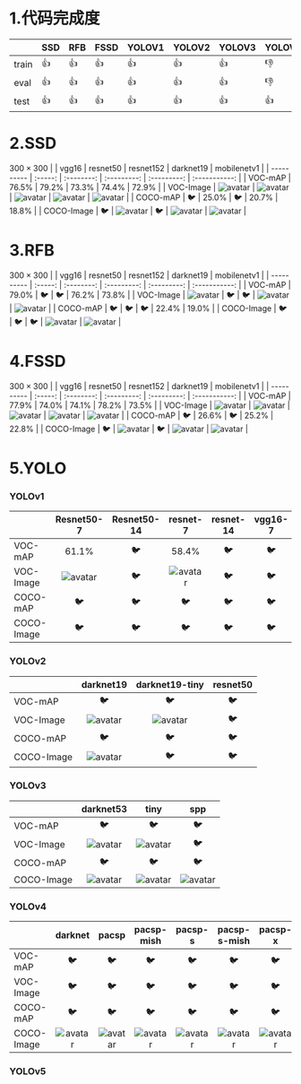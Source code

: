 # 1.代码完成度

|       | SSD | RFB | FSSD | YOLOV1 | YOLOV2 | YOLOV3 | YOLOV4 | YOLOV5 |
| ----- | --- | --- | ---- | ------ | ------ | ------ | ------ | ------ |
| train |  👍 |   👍 |  👍  |   👍   |   👍    |   👍   |   👎   |   👎    |
|  eval |  👍 |   👍 |  👍  |   👍   |   👍    |   👍   |   👎   |   👎    |
|  test |  👍 |   👍 |  👍  |   👍   |   👍    |   👍   |   👍   |   👎    |

# 2.SSD
$300 \times 300$
|            |  vgg16  |  resnet50  |  resnet152  |  darknet19  |  mobilenetv1  |
| ---------- | :-----: | :--------: | :---------: | :---------: | :-----------: |
|   VOC-mAP  |  76.5%  |    79.2%   |    73.3%    |    74.4%    |     72.9%     |
|  VOC-Image | ![avatar](result/ssd_voc_vgg16_300.jpg) | ![avatar](result/ssd_voc_resnet50_300.jpg) | ![avatar](result/ssd_voc_resnet152_300.jpg) | ![avatar](result/ssd_voc_darknet19_300.jpg) | ![avatar](result/ssd_voc_mobilenetv1_300.jpg) |
|  COCO-mAP  |    🐦    |   25.0%    |     🐦      |    20.7%    |     18.8%     |
| COCO-Image |    🐦    | ![avatar](result/ssd_coco_resnet50_300.jpg) | 🐦 | ![avatar](result/ssd_coco_darknet19_300.jpg) | ![avatar](result/ssd_coco_mobilenetv1_300.jpg) |

# 3.RFB
$300 \times 300$
|            |  vgg16  |  resnet50  |  resnet152  |  darknet19  |  mobilenetv1  |
| ---------- | :-----: | :--------: | :---------: | :---------: | :-----------: |
|   VOC-mAP  |  79.0%  |    🐦      |     🐦       |    76.2%    |     73.8%     |
|  VOC-Image | ![avatar](result/rfb_voc_vgg16_300.jpg) | 🐦 | 🐦 | ![avatar](result/rfb_voc_darknet19_300.jpg) | ![avatar](result/rfb_voc_mobilenetv1_300.jpg) |
|  COCO-mAP  |   🐦     |     🐦     |     🐦       |    22.4%    |     19.0%     |
| COCO-Image |    🐦    | 🐦 | 🐦 | ![avatar](result/rfb_coco_darknet19_300.jpg) | ![avatar](result/rfb_coco_mobilenetv1_300.jpg) |

# 4.FSSD
$300 \times 300$
|            |  vgg16  |  resnet50  |  resnet152  |  darknet19  |  mobilenetv1  |
| ---------- | :-----: | :--------: | :---------: | :---------: | :-----------: |
|   VOC-mAP  |  77.9%  |    74.0%   |    74.1%    |    78.2%    |     73.5%     |
|  VOC-Image | ![avatar](result/fssd_voc_vgg16_300.jpg) | ![avatar](result/fssd_voc_resnet50_300.jpg) | ![avatar](result/fssd_voc_resnet152_300.jpg) | ![avatar](result/fssd_voc_darknet19_300.jpg) | ![avatar](result/fssd_voc_mobilenetv1_300.jpg) |
|  COCO-mAP  |    🐦    |    26.6%   |     🐦      |    25.2%    |     22.8%     |
| COCO-Image | 🐦 | ![avatar](result/fssd_coco_resnet50_300.jpg) | 🐦 | ![avatar](result/fssd_coco_darknet19_300.jpg) | ![avatar](result/fssd_coco_mobilenetv1_300.jpg) |

# 5.YOLO
### YOLOv1
|            |  Resnet50-7 | Resnet50-14 | resnet-7 | resnet-14 | vgg16-7 | vgg16-14 |
| ---------- | :---------: | :---------: | :------: | :-------: | :-----: | :------: |
|   VOC-mAP  |    61.1%    |      🐦     |  58.4%   |     🐦     |    🐦   |     🐦    |
|  VOC-Image | ![avatar](result/yolov1_voc_resnet50_7.jpg) | 🐦 | ![avatar](result/yolov1_voc_resnet_7.jpg) | 🐦 | 🐦 | 🐦 |
|  COCO-mAP  | 🐦 | 🐦 | 🐦 | 🐦 | 🐦 | 🐦 |
| COCO-Image | 🐦 | 🐦 | 🐦 | 🐦 | 🐦 | 🐦 |

### YOLOv2
|            |  darknet19 | darknet19-tiny | resnet50 |
| ---------- | :--------: | :------------: | :------: |
|   VOC-mAP  |    🐦      |       🐦        |    🐦     |
|  VOC-Image | ![avatar](result/yolov2_voc_darknet19.jpg) | ![avatar](result/yolov2_voc_darknet_tiny.jpg) | 🐦 |
|  COCO-mAP  |    🐦      |       🐦        |    🐦     |
| COCO-Image | ![avatar](result/yolov2_coco_darknet19.jpg) |       🐦        |    🐦     |

### YOLOv3
|            |  darknet53 |    tiny    |   spp   |
| ---------- | :--------: | :--------: | :-----: |
|   VOC-mAP  |    🐦      |     🐦      |   🐦    |
|  VOC-Image | ![avatar](result/yolov3_voc_darknet53.jpg) | ![avatar](result/yolov3_voc_tiny.jpg) | 🐦 |
|  COCO-mAP  |    🐦      |       🐦        |    🐦     |
| COCO-Image | ![avatar](result/yolov3_coco_darknet53.jpg) | ![avatar](result/yolov3_coco_tiny.jpg) | ![avatar](result/yolov3_coco_spp.jpg) |

### YOLOv4
|            |  darknet | pacsp | pacsp-mish | pacsp-s | pacsp-s-mish | pacsp-x | pacsp-x-mish | paspp | tiny |
| ---------- | :------: | :---: | :--------: | :-----: | :----------: | :-----: | :----------: | :---: | :--: |
|   VOC-mAP  | 🐦 | 🐦 | 🐦 | 🐦 | 🐦 | 🐦 | 🐦 | 🐦 | 🐦 |
|  VOC-Image | 🐦 | 🐦 | 🐦 | 🐦 | 🐦 | 🐦 | 🐦 | 🐦 | 🐦 |
|  COCO-mAP  | 🐦 | 🐦 | 🐦 | 🐦 | 🐦 | 🐦 | 🐦 | 🐦 | 🐦 |
| COCO-Image | ![avatar](result/yolov4_coco_darknet.jpg) | ![avatar](result/yolov4_coco_pacsp.jpg) | ![avatar](result/yolov4_coco_pacsp_mish.jpg) | ![avatar](result/yolov4_coco_pacsp_s.jpg) | ![avatar](result/yolov4_coco_pacsp_s_mish.jpg) | ![avatar](result/yolov4_coco_pacsp_x.jpg) | ![avatar](result/yolov4_coco_pacsp_x_mish.jpg) | 🐦 | 🐦 |

### YOLOv5
